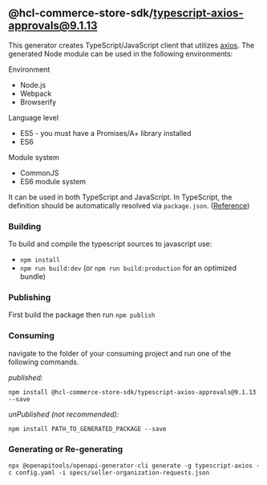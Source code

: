 ## @hcl-commerce-store-sdk/typescript-axios-approvals@9.1.13

This generator creates TypeScript/JavaScript client that utilizes [axios](https://github.com/axios/axios). The generated Node module can be used in the following environments:

Environment

- Node.js
- Webpack
- Browserify

Language level

- ES5 - you must have a Promises/A+ library installed
- ES6

Module system

- CommonJS
- ES6 module system

It can be used in both TypeScript and JavaScript. In TypeScript, the definition should be automatically resolved via `package.json`. ([Reference](http://www.typescriptlang.org/docs/handbook/typings-for-npm-packages.html))

### Building

To build and compile the typescript sources to javascript use:

- `npm install`
- `npm run build:dev` (or `npm run build:production` for an optimized bundle)

### Publishing

First build the package then run `npm publish`

### Consuming

navigate to the folder of your consuming project and run one of the following commands.

_published:_

```
npm install @hcl-commerce-store-sdk/typescript-axios-approvals@9.1.13 --save
```

_unPublished (not recommended):_

```
npm install PATH_TO_GENERATED_PACKAGE --save
```

### Generating or Re-generating

```
npx @openapitools/openapi-generator-cli generate -g typescript-axios -c config.yaml -i specs/seller-organization-requests.json
```
